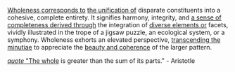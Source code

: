 
[Wholeness corresponds to](1/1/3/1/2/3/.Wholeness) [the unification of](1/2/1/1/3/2/2/3/.Unification) disparate constituents into a cohesive, complete entirety. It signifies harmony, integrity, and [a sense of](2/1/3/1/3/.Feeling) [completeness derived through](1/1/3/1/2/3/1/.Completeness) the integration of [diverse elements or](3/2/3/3/2/3/3/_Diversity-Unity) facets, vividly illustrated in the trope of a jigsaw puzzle, an ecological system, or a symphony. Wholeness exhorts an elevated perspective, [transcending the minutiae](1/1/2/_Transcendence-of-Limit) to appreciate the [beauty and coherence](2/2/2/1/3/3/3/3/.Mathematical%20Coherence) of the larger pattern.

[_quote_ "The whole](1/2/1/1/3/3/3/3/.Whole) is greater than the sum of its parts." - Aristotle

